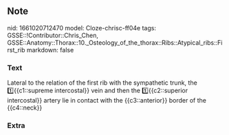 ## Note
nid: 1661020712470
model: Cloze-chrisc-ff04e
tags: GSSE::!Contributor::Chris_Chen, GSSE::Anatomy::Thorax::10._Osteology_of_the_thorax::Ribs::Atypical_ribs::First_rib
markdown: false

### Text
<div class='toggle'>
  Lateral to the relation of the first rib with the sympathetic
  trunk, the 1️⃣{{c1::supreme intercostal}} vein and then the
  1️⃣{{c2::superior intercostal}} artery lie in contact with the
  {{c3::anterior}} border of the {{c4::neck}}
</div>

### Extra

